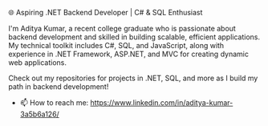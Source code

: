 🌐 Aspiring .NET Backend Developer | C# & SQL Enthusiast

I'm Aditya Kumar, a recent college graduate who is passionate about backend development and skilled in building scalable, efficient applications. My technical toolkit includes C#, SQL, and JavaScript, along with experience in .NET Framework, ASP.NET, and MVC for creating dynamic web applications.

Check out my repositories for projects in .NET, SQL, and more as I build my path in backend development!

- 📫 How to reach me: https://www.linkedin.com/in/aditya-kumar-3a5b6a126/
